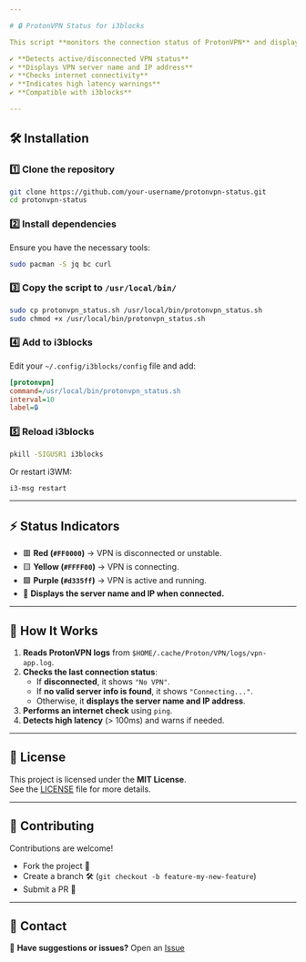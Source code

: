 ```yaml
---

# 🔒 ProtonVPN Status for i3blocks

This script **monitors the connection status of ProtonVPN** and displays relevant information in **i3blocks**.

✔ **Detects active/disconnected VPN status**  
✔ **Displays VPN server name and IP address**  
✔ **Checks internet connectivity**  
✔ **Indicates high latency warnings**  
✔ **Compatible with i3blocks**

---
```


## 🛠 Installation

### 1️⃣ **Clone the repository**
```bash
git clone https://github.com/your-username/protonvpn-status.git
cd protonvpn-status
```

### 2️⃣ **Install dependencies**
Ensure you have the necessary tools:
```bash
sudo pacman -S jq bc curl
```

### 3️⃣ **Copy the script to `/usr/local/bin/`**
```bash
sudo cp protonvpn_status.sh /usr/local/bin/protonvpn_status.sh
sudo chmod +x /usr/local/bin/protonvpn_status.sh
```

### 4️⃣ **Add to i3blocks**
Edit your `~/.config/i3blocks/config` file and add:
```ini
[protonvpn]
command=/usr/local/bin/protonvpn_status.sh
interval=10
label=🔒
```

### 5️⃣ **Reload i3blocks**
```bash
pkill -SIGUSR1 i3blocks
```
Or restart i3WM:
```bash
i3-msg restart
```

---

## ⚡ Status Indicators

- 🟥 **Red (`#FF0000`)** → VPN is disconnected or unstable.
- 🟨 **Yellow (`#FFFF00`)** → VPN is connecting.
- 🟪 **Purple (`#d335ff`)** → VPN is active and running.
- 🚀 **Displays the server name and IP when connected.**

---

## 🔗 How It Works

1. **Reads ProtonVPN logs** from `$HOME/.cache/Proton/VPN/logs/vpn-app.log`.
2. **Checks the last connection status**:
   - If **disconnected**, it shows `"No VPN"`.
   - If **no valid server info is found**, it shows `"Connecting..."`.
   - Otherwise, it **displays the server name and IP address**.
3. **Performs an internet check** using `ping`.
4. **Detects high latency** (> 100ms) and warns if needed.

---

## 📜 License

This project is licensed under the **MIT License**.  
See the [LICENSE](LICENSE) file for more details.

---

## 🚀 Contributing

Contributions are welcome!  
- Fork the project 🍴  
- Create a branch 🛠️ (`git checkout -b feature-my-new-feature`)  
- Submit a PR 🚀  

---

## 📩 Contact

💬 **Have suggestions or issues?** Open an [Issue](https://github.com/your-username/protonvpn-status/issues)  

